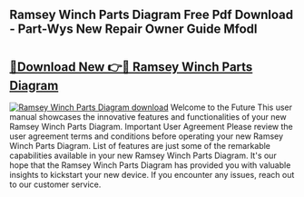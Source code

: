 ## Ramsey Winch Parts Diagram Free Pdf Download - Part-Wys New Repair Owner Guide Mfodl

# <h2><a href="http://dfolkc.blite.top/?on=Ramsey+Winch+Parts+Diagram">🔗Download New 👉🔴 Ramsey Winch Parts Diagram</a></h2>

[![Ramsey Winch Parts Diagram download](https://i.imgur.com/lujVjoI.png)](http://dfolkc.blite.top/?on=Ramsey+Winch+Parts+Diagram)
Welcome to the Future This user manual showcases the innovative features and functionalities of your new Ramsey Winch Parts Diagram. Important User Agreement Please review the user agreement terms and conditions before operating your new Ramsey Winch Parts Diagram. List of features are just some of the remarkable capabilities available in your new Ramsey Winch Parts Diagram. It's our hope that the Ramsey Winch Parts Diagram has provided you with valuable insights to kickstart your new device. If you encounter any issues, reach out to our customer service.
